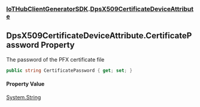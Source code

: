 ### [IoTHubClientGeneratorSDK](./IoTHubClientGeneratorSDK.md 'IoTHubClientGeneratorSDK').[DpsX509CertificateDeviceAttribute](./IoTHubClientGeneratorSDK-DpsX509CertificateDeviceAttribute.md 'IoTHubClientGeneratorSDK.DpsX509CertificateDeviceAttribute')
## DpsX509CertificateDeviceAttribute.CertificatePassword Property
The password of the PFX certificate file  
```csharp
public string CertificatePassword { get; set; }
```
#### Property Value
[System.String](https://docs.microsoft.com/en-us/dotnet/api/System.String 'System.String')  
